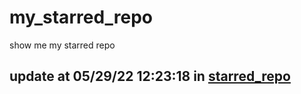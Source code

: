 # my_starred_repo
show me my starred repo

update at 05/29/22 12:23:18 in [starred_repo](./index.html)
---

